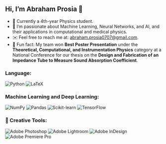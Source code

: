 ## Hi, I’m Abraham Prosia 👋  

- 🔬 Currently a 4th-year Physics student.  
- 🩻 I’m passionate about Machine Learning, Neural Networks, and AI, and their applications in computational and medical physics.  
- ✉️ Feel free to reach me at: abraham.prosia0707@gmail.com.  
- 🥇 Fun fact: My team won **Best Poster Presentation** under the **Theoretical, Computational, and Instrumentation Physics** category at a National Conference for our thesis on the **Design and Fabrication of an Impedance Tube to Measure Sound Absorption Coefficient**.  


### Language:  
![Python](https://img.shields.io/badge/Python-3776AB?style=for-the-badge&logo=python&logoColor=white)  ![LaTeX](https://img.shields.io/badge/LaTeX-008080?style=for-the-badge&logo=latex&logoColor=white)  

### Machine Learning and Deep Learning:  
![NumPy](https://img.shields.io/badge/NumPy-013243?style=for-the-badge&logo=numpy&logoColor=white)  ![Pandas](https://img.shields.io/badge/pandas-150458?style=for-the-badge&logo=pandas&logoColor=white)  ![Scikit-learn](https://img.shields.io/badge/scikit--learn-F7931E?style=for-the-badge&logo=scikit-learn&logoColor=white)  ![TensorFlow](https://img.shields.io/badge/TensorFlow-FF6F00?style=for-the-badge&logo=tensorflow&logoColor=white)  

### 🎨 Creative Tools:  
![Adobe Photoshop](https://img.shields.io/badge/Adobe%20Photoshop-31A8FF?style=for-the-badge&logo=adobephotoshop&logoColor=white)  ![Adobe Lightroom](https://img.shields.io/badge/Adobe%20Lightroom-31A8FF?style=for-the-badge&logo=adobelightroom&logoColor=white)  ![Adobe InDesign](https://img.shields.io/badge/Adobe%20InDesign-FF3366?style=for-the-badge&logo=adobeindesign&logoColor=white)  ![Adobe Premiere Pro](https://img.shields.io/badge/Adobe%20Premiere%20Pro-9999FF?style=for-the-badge&logo=adobepremierepro&logoColor=white)  

